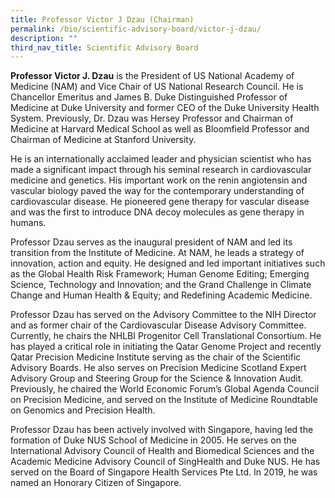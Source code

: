 ```yaml
---
title: Professor Victor J Dzau (Chairman)
permalink: /bio/scientific-advisory-board/victor-j-dzau/
description: ""
third_nav_title: Scientific Advisory Board
---
```

**Professor Victor J. Dzau** is the President of US National Academy of Medicine (NAM) and Vice Chair of US National Research Council. He is Chancellor Emeritus and James B. Duke Distinguished Professor of Medicine at Duke University and former CEO of the Duke University Health System. Previously, Dr. Dzau was Hersey Professor and Chairman of Medicine at Harvard Medical School as well as Bloomfield Professor and Chairman of Medicine at Stanford University.

He is an internationally acclaimed leader and physician scientist who has made a significant impact through his seminal research in cardiovascular medicine and genetics. His important work on the renin angiotensin and vascular biology paved the way for the contemporary understanding of cardiovascular disease. He pioneered gene therapy for vascular disease and was the first to introduce DNA decoy molecules as gene therapy in humans.

Professor Dzau serves as the inaugural president of NAM and led its transition from the Institute of Medicine. At NAM, he leads a strategy of innovation, action and equity. He designed and led important initiatives such as the Global Health Risk Framework; Human Genome Editing; Emerging Science, Technology and Innovation; and the Grand Challenge in Climate Change and Human Health & Equity; and Redefining Academic Medicine.

Professor Dzau has served on the Advisory Committee to the NIH Director and as former chair of the Cardiovascular Disease Advisory Committee. Currently, he chairs the NHLBI Progenitor Cell Translational Consortium. He has played a critical role in initiating the Qatar Genome Project and recently Qatar Precision Medicine Institute serving as the chair of the Scientific Advisory Boards. He also serves on Precision Medicine Scotland Expert Advisory Group and Steering Group for the Science & Innovation Audit. Previously, he chaired the World Economic Forum’s Global Agenda Council on Precision Medicine, and served on the Institute of Medicine Roundtable on Genomics and Precision Health.

Professor Dzau has been actively involved with Singapore, having led the formation of Duke NUS School of Medicine in 2005. He serves on the International Advisory Council of Health and Biomedical Sciences and the Academic Medicine Advisory Council of SingHealth and Duke NUS. He has served on the Board of Singapore Health Services Pte Ltd. In 2019, he was named an Honorary Citizen of Singapore.